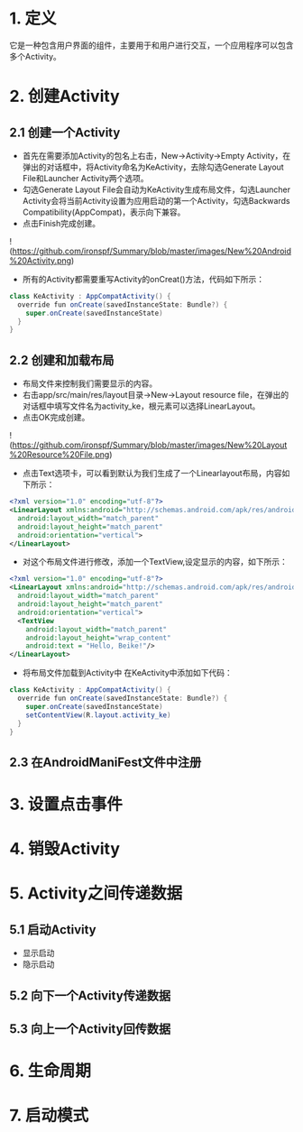 # 1. 定义
它是一种包含用户界面的组件，主要用于和用户进行交互，一个应用程序可以包含多个Activity。

# 2. 创建Activity
## 2.1 创建一个Activity
- 首先在需要添加Activity的包名上右击，New→Activity→Empty Activity，在弹出的对话框中，将Activity命名为KeActivity，去除勾选Generate Layout File和Launcher Activity两个选项。
- 勾选Generate Layout File会自动为KeActivity生成布局文件，勾选Launcher Activity会将当前Activity设置为应用启动的第一个Activity，勾选Backwards Compatibility(AppCompat)，表示向下兼容。
- 点击Finish完成创建。

!(https://github.com/ironspf/Summary/blob/master/images/New%20Android%20Activity.png)

- 所有的Activity都需要重写Activity的onCreat()方法，代码如下所示：

```java
class KeActivity : AppCompatActivity() {
  override fun onCreate(savedInstanceState: Bundle?) {
    super.onCreate(savedInstanceState)
  }
}
```
## 2.2 创建和加载布局

- 布局文件来控制我们需要显示的内容。
- 右击app/src/main/res/layout目录→New→Layout resource file，在弹出的对话框中填写文件名为activity_ke，根元素可以选择LinearLayout。
- 点击OK完成创建。

!(https://github.com/ironspf/Summary/blob/master/images/New%20Layout%20Resource%20File.png)

- 点击Text选项卡，可以看到默认为我们生成了一个Linearlayout布局，内容如下所示：

```xml
<?xml version="1.0" encoding="utf-8"?>
<LinearLayout xmlns:android="http://schemas.android.com/apk/res/android"
  android:layout_width="match_parent"
  android:layout_height="match_parent"
  android:orientation="vertical">
</LinearLayout>
```

- 对这个布局文件进行修改，添加一个TextView,设定显示的内容，如下所示：


```xml
<?xml version="1.0" encoding="utf-8"?>
<LinearLayout xmlns:android="http://schemas.android.com/apk/res/android"
  android:layout_width="match_parent"
  android:layout_height="match_parent"
  android:orientation="vertical">
  <TextView
    android:layout_width="match_parent"
    android:layout_height="wrap_content"
    android:text = "Hello, Beike!"/>
</LinearLayout>
```
- 将布局文件加载到Activity中
在KeActivity中添加如下代码：
```java
class KeActivity : AppCompatActivity() {
  override fun onCreate(savedInstanceState: Bundle?) {
    super.onCreate(savedInstanceState)
    setContentView(R.layout.activity_ke)
  }
}
```

## 2.3 在AndroidManiFest文件中注册

# 3. 设置点击事件


# 4. 销毁Activity


# 5. Activity之间传递数据

## 5.1 启动Activity

- 显示启动
- 隐示启动

## 5.2 向下一个Activity传递数据


## 5.3 向上一个Activity回传数据

# 6. 生命周期
# 7. 启动模式
